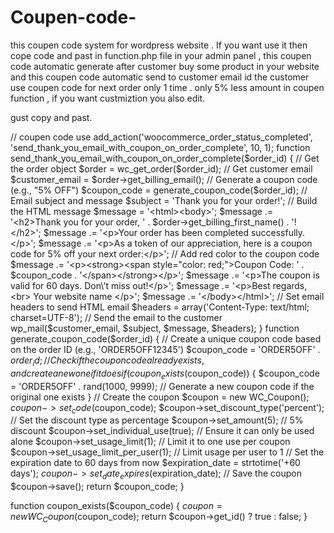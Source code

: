 # Coupen-code-
this coupen code system for wordpress website . If you want use it then cope code and past in function.php file in your admin panel , this coupen code automatic  generate after customer buy some product in your website and this coupen code automatic send to customer email id the customer use coupen code for next order only 1 time .
only 5% less amount in coupen function ,  if you want custmiztion you also edit.

gust copy and past.

// coupen code use 
add_action('woocommerce_order_status_completed', 'send_thank_you_email_with_coupon_on_order_complete', 10, 1);
function send_thank_you_email_with_coupon_on_order_complete($order_id) {
    // Get the order object
    $order = wc_get_order($order_id);
// Get customer email
    $customer_email = $order->get_billing_email();
    // Generate a coupon code (e.g., "5% OFF")
    $coupon_code = generate_coupon_code($order_id);
    // Email subject and message
    $subject = 'Thank you for your order!';
// Build the HTML message
    $message = '<html><body>';
    $message .= '<h2>Thank you for your order, ' . $order->get_billing_first_name() . '!</h2>';
    $message .= '<p>Your order has been completed successfully.</p>';
    $message .= '<p>As a token of our appreciation, here is a coupon code for 5% off your next order:</p>';
    // Add red color to the coupon code
    $message .= '<p><strong><span style="color: red;">Coupon Code: ' . $coupon_code . '</span></strong></p>';
    $message .= '<p>The coupon is valid for 60 days. Don\'t miss out!</p>';
    $message .= '<p>Best regards,<br> Your website name </p>';
    $message .= '</body></html>';
// Set email headers to send HTML email
    $headers = array('Content-Type: text/html; charset=UTF-8');
    // Send the email to the customer
    wp_mail($customer_email, $subject, $message, $headers);
}
function generate_coupon_code($order_id) {
    // Create a unique coupon code based on the order ID (e.g., 'ORDER5OFF12345')
    $coupon_code = 'ORDER5OFF' . $order_id;
// Check if the coupon code already exists, and create a new one if it does
    if (coupon_exists($coupon_code)) {
        $coupon_code = 'ORDER5OFF' . rand(1000, 9999); // Generate a new coupon code if the original one exists
    }
// Create the coupon
    $coupon = new WC_Coupon();
    $coupon->set_code($coupon_code);
    $coupon->set_discount_type('percent');  // Set the discount type as percentage
    $coupon->set_amount(5);  // 5% discount
    $coupon->set_individual_use(true); // Ensure it can only be used alone
    $coupon->set_usage_limit(1);  // Limit it to one use per coupon
    $coupon->set_usage_limit_per_user(1); // Limit usage per user to 1
// Set the expiration date to 60 days from now
    $expiration_date = strtotime('+60 days');
    $coupon->set_date_expires($expiration_date);
// Save the coupon
    $coupon->save();
  return $coupon_code;
}

function coupon_exists($coupon_code) {
    $coupon = new WC_Coupon($coupon_code);
    return $coupon->get_id() ? true : false;
}

